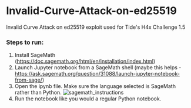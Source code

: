 # Invalid-Curve-Attack-on-ed25519
Invalid Curve Attack on ed25519 exploit used for Tide's H4x Challenge 1.5

### Steps to run:
1. Install SageMath (https://doc.sagemath.org/html/en/installation/index.html)
2. Launch Jupyter notebook from a SageMath shell (maybe this helps - https://ask.sagemath.org/question/31088/launch-jupyter-notebook-from-sage/)
3. Open the ipynb file. Make sure the language selected is SageMath rather than Python.
![sagemath_instructions](https://user-images.githubusercontent.com/123909089/215362846-f423a011-d89a-441c-a89d-4e199e1e66c0.png)
4. Run the notebook like you would a regular Python notebook.
